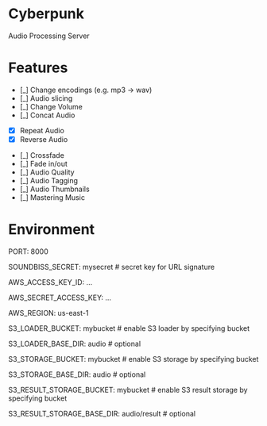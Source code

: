 
# Cyberpunk 

Audio Processing Server

# Features

- [_] Change encodings (e.g. mp3 -> wav) 
- [_] Audio slicing 
- [_] Change Volume 
- [_] Concat Audio 
- [x] Repeat Audio 
- [x] Reverse Audio 
- [_] Crossfade 
- [_] Fade in/out   
- [_] Audio Quality 
- [_] Audio Tagging 
- [_] Audio Thumbnails 
- [_] Mastering Music 

# Environment

PORT: 8000

SOUNDBISS_SECRET: mysecret # secret key for URL signature

AWS_ACCESS_KEY_ID: ...

AWS_SECRET_ACCESS_KEY: ...

AWS_REGION: us-east-1

S3_LOADER_BUCKET: mybucket # enable S3 loader by specifying bucket

S3_LOADER_BASE_DIR: audio # optional

S3_STORAGE_BUCKET: mybucket # enable S3 storage by specifying bucket

S3_STORAGE_BASE_DIR: audio # optional

S3_RESULT_STORAGE_BUCKET: mybucket # enable S3 result storage by specifying bucket

S3_RESULT_STORAGE_BASE_DIR: audio/result # optional


